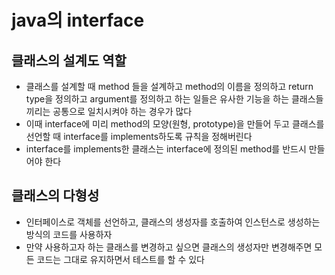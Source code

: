 # java의 interface
## 클래스의 설계도 역할
* 클래스를 설계할 때 method 들을 설계하고 method의 이름을 정의하고 return type을 정의하고 argument를 정의하고 하는 일들은
	유사한 기능을 하는 클래스들끼리는 공통으로 일치시켜야 하는 경우가 많다
* 이때 interface에 미리 method의 모양(원형, prototype)을 만들어 두고 클래스를 선언할 때 interface를 implements하도록
	규칙을 정해버린다
* interface를 implements한 클래스는 interface에 정의된 method를 반드시 만들어야 한다

## 클래스의 다형성
* 인터페이스로 객체를 선언하고, 클래스의 생성자를 호출하여 인스턴스로 생성하는 방식의 코드를 사용하자
* 만약 사용하고자 하는 클래스를 변경하고 싶으면 클래스의 생성자만 변경해주면 모든 코드는 그대로 유지하면서 테스트를 할 수 있다